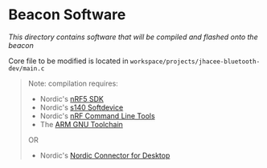 # Beacon Software

*This directory contains software that will be compiled and flashed onto the
beacon*

Core file to be modified is located in `workspace/projects/jhacee-bluetooth-dev/main.c`

> Note: compilation requires:
> - Nordic's [nRF5 SDK](https://www.nordicsemi.com/Products/Development-software/nRF5-SDK/Download#infotabs)
> - Nordic's [s140 Softdevice](https://www.nordicsemi.com/Products/Development-software/s140/download)
> - Nordic's [nRF Command Line Tools](https://www.nordicsemi.com/Products/Development-tools/nrf-command-line-tools/download)
> - The [ARM GNU Toolchain](https://developer.arm.com/Tools%20and%20Software/GNU%20Toolchain)
>
> OR
>
> - Nordic's [Nordic Connector for Desktop](https://developer.nordicsemi.com/nRF_Connect_SDK/doc/latest/nrf/ug_nrf52_gs.html)
